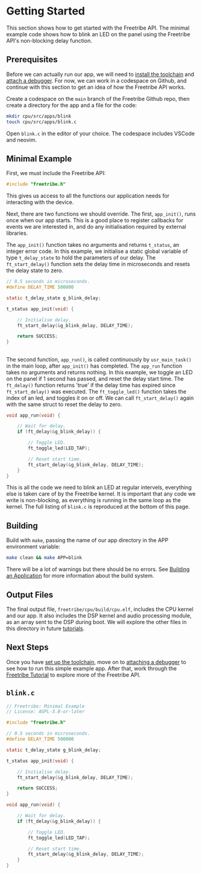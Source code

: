 # Getting Started

This section shows how to get started with the Freetribe API.
The minimal example code shows how to blink an LED on the panel
using the Freetribe API's non-blocking delay function.

## Prerequisites

Before we can actually run our app, we will need to
[install the toolchain](toolchain.md) and [attach a debugger](debugging.md).
For now, we can work in a codespace on Github,
and continue with this section to get an idea of how the Freetribe API works.

Create a codespace on the `main` branch of the Freetribe Github repo,
then create a directory for the app and a file for the code:

```bash
mkdir cpu/src/apps/blink
touch cpu/src/apps/blink.c
```

Open `blink.c` in the editor of your choice. The codespace includes VSCode and neovim.

## Minimal Example

First, we must include the Freetribe API:

```c
#include "freetribe.h"
```

This gives us access to all the functions our
application needs for interacting with the device.

Next, there are two functions we should override.
The first, `app_init()`, runs once when our app starts.
This is a good place to register callbacks for events we are interested in,
and do any initialisation required by external libraries.

The `app_init()` function takes no arguments and returns `t_status`,
an integer error code.
In this example, we initialise a static global variable of type
`t_delay_state` to hold the parameters of our delay.
The `ft_start_delay()` function sets the delay time in microseconds
and resets the delay state to zero.

```c
// 0.5 seconds in microseconds.
#define DELAY_TIME 500000

static t_delay_state g_blink_delay;

t_status app_init(void) {

    // Initialise delay.
    ft_start_delay(&g_blink_delay, DELAY_TIME);

    return SUCCESS;
}
```

##

The second function, `app_run()`, is called continuously by `usr_main_task()`
in the main loop, after `app_init()` has completed.
The `app_run` function takes no arguments and returns nothing.
In this example, we toggle an LED on the panel if 1 second has passed,
and reset the delay start time. The `ft_delay()` function returns 'true'
if the delay time has expired since `ft_start_delay()` was executed.
The `ft_toggle_led()` function takes the index of an led,
and toggles it on or off. We can call `ft_start_delay()` again with
the same struct to reset the delay to zero.

```c
void app_run(void) {

    // Wait for delay.
    if (ft_delay(&g_blink_delay)) {

        // Toggle LED.
        ft_toggle_led(LED_TAP);

        // Reset start time.
        ft_start_delay(&g_blink_delay, DELAY_TIME);
    }
}
```

This is all the code we need to blink an LED at regular intervels,
everything else is taken care of by the Freetribe kernel. It is
important that any code we write is non-blocking, as everything
is running in the same loop as the kernel.
The full listing of `blink.c` is reproduced at the bottom of this page.

## Building

Build with `make`, passing the name of our app directory in the APP environment variable:

```bash
make clean && make APP=blink
```

There will be a lot of warnings but there should be no errors.
See [Building an Application](building.md) for more information about the build system.

## Output Files

The final output file, `freetribe/cpu/build/cpu.elf`,
includes the CPU kernel and our app.
It also includes the DSP kernel and audio processing module,
as an array sent to the DSP during boot.
We will explore the other files in this directory in future [tutorials](tutorial.md).

## Next Steps

Once you have [set up the toolchain](toolchain.md), move on to
[attaching a debugger](debugging.md) to see how to run this simple example app.
After that, work through the [Freetribe Tutorial](tutorial.md)
to explore more of the Freetribe API.

## `blink.c`

```c
// Freetribe: Minimal Example
// License: AGPL-3.0-or-later

#include "freetribe.h"

// 0.5 seconds in microseconds.
#define DELAY_TIME 500000

static t_delay_state g_blink_delay;

t_status app_init(void) {

    // Initialise delay.
    ft_start_delay(&g_blink_delay, DELAY_TIME);

    return SUCCESS;
}

void app_run(void) {

    // Wait for delay.
    if (ft_delay(&g_blink_delay)) {

        // Toggle LED.
        ft_toggle_led(LED_TAP);

        // Reset start time.
        ft_start_delay(&g_blink_delay, DELAY_TIME);
    }
}
```
